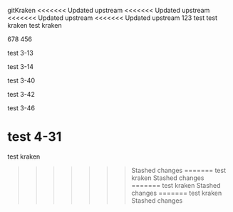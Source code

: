 gitKraken
<<<<<<< Updated upstream
<<<<<<< Updated upstream
<<<<<<< Updated upstream
<<<<<<< Updated upstream
123
test test kraken
test kraken


678
456


test 3-13


test 3-14

test 3-40

test 3-42

test 3-46

test 4-31
=======
test kraken
>>>>>>> Stashed changes
=======
test kraken
>>>>>>> Stashed changes
=======
test kraken
>>>>>>> Stashed changes
=======
test kraken
>>>>>>> Stashed changes
